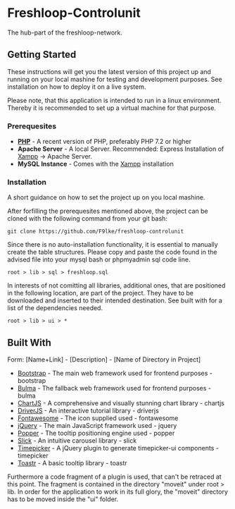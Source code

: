 # Freshloop-Controlunit

The hub-part of the freshloop-network.

## Getting Started

These instructions will get you the latest version of this project up and running on your local mashine for testing and development purposes. See installation on how to deploy it on a live system.

Please note, that this application is intended to run in a linux environment. Thereby it is recommended to set up a virtual machine for that purpose.

### Prerequesites

* **[PHP](https://www.php.net/releases/7_2_0.php)** - A recent version of PHP, preferably PHP 7.2 or higher
* **Apache Server** - A local Server. Recommended: Express Installation of [Xampp](https://www.apachefriends.org/de/index.html) -> Apache Server.
* **MySQL Instance** - Comes with the [Xampp](https://www.apachefriends.org/de/index.html) installation

### Installation

A short guidance on how to set the project up on you local mashine.

After forfilling the prerequesites mentioned above, the project can be cloned with the following command from your git bash:

```
git clone https://github.com/F9lke/freshloop-controlunit
```

Since there is no auto-installation functionality, it is essential to manually create the table structures. Please copy and paste the code found in the advised file into your mysql bash or phpmyadmin sql code line.

```
root > lib > sql > freshloop.sql
```

In interests of not comitting all libraries, additional ones, that are positioned in the following location, are part of the project. They have to be downloaded and inserted to their intended destination. See built with for a list of the dependencies needed.

```
root > lib > ui > *
```

## Built With

Form: [Name+Link] - [Description] - [Name of Directory in Project]

* [Bootstrap](https://getbootstrap.com/) - The main web framework used for frontend purposes - bootstrap
* [Bulma](https://bulma.io/) - The fallback web framework used for frontend purposes - bulma
* [ChartJS](https://www.chartjs.org/) - A comprehensive and visually stunning chart library - chartjs
* [DriverJS](https://github.com/kamranahmedse/driver.js?files=1) - An interactive tutorial library - driverjs
* [Fontawesome](https://fontawesome.com/?from=io) - The icon supplied used - fontawesome
* [jQuery](https://jquery.com/) - The main JavaScript framework used - jquery
* [Popper](https://popper.js.org/) - The tooltip positioning engine used - popper
* [Slick](https://github.com/kenwheeler/slick/) - An intuitive carousel library - slick
* [Timepicker](https://github.com/sandunangelo/jquery-timesetter) - A jQuery plugin to generate timepicker-ui components - timepicker
* [Toastr](https://github.com/CodeSeven/toastr) - A basic tooltip library - toastr

Furthermore a code fragment of a plugin is used, that can't be retraced at this point. The fragment is contained in the directory "moveit" under root > lib. In order for the application to work in its full glory, the "moveit" directory has to be moved inside the "ui" folder.

